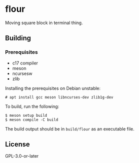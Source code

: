 # flour

Moving square block in terminal thing.

## Building

### Prerequisites

* c17 compiler
* meson
* ncursesw
* zlib

Installing the prerequisites on Debian unstable:

    # apt install gcc meson libncurses-dev zlib1g-dev

To build, run the following:

    $ meson setup build
    $ meson compile -C build

The build output should be in `build/flour` as an executable file.

## License

GPL-3.0-or-later
